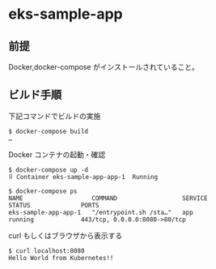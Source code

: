 # eks-sample-app

## 前提

Docker,docker-compose がインストールされていること。

## ビルド手順

下記コマンドでビルドの実施

```
$ docker-compose build
…
```

Docker コンテナの起動・確認

```
$ docker-compose up -d
⠿ Container eks-sample-app-app-1  Running

$ docker-compose ps
NAME                   COMMAND                  SERVICE             STATUS              PORTS
eks-sample-app-app-1   "/entrypoint.sh /sta…"   app                 running             443/tcp, 0.0.0.0:8080->80/tcp
```

curl もしくはブラウザから表示する

```
$ curl localhost:8080
Hello World from Kubernetes!!
```
